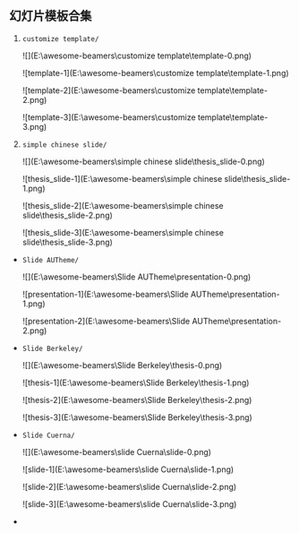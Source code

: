 ## 幻灯片模板合集



1. `customize template/`

   ![](E:\awesome-beamers\customize template\template-0.png)

   ![template-1](E:\awesome-beamers\customize template\template-1.png)

   ![template-2](E:\awesome-beamers\customize template\template-2.png)

   ![template-3](E:\awesome-beamers\customize template\template-3.png)



1. `simple chinese slide/`

   ![](E:\awesome-beamers\simple chinese slide\thesis_slide-0.png)

   ![thesis_slide-1](E:\awesome-beamers\simple chinese slide\thesis_slide-1.png)

   ![thesis_slide-2](E:\awesome-beamers\simple chinese slide\thesis_slide-2.png)

   ![thesis_slide-3](E:\awesome-beamers\simple chinese slide\thesis_slide-3.png)

- `Slide AUTheme/`

  ![](E:\awesome-beamers\Slide AUTheme\presentation-0.png)

  ![presentation-1](E:\awesome-beamers\Slide AUTheme\presentation-1.png)

  ![presentation-2](E:\awesome-beamers\Slide AUTheme\presentation-2.png)

- `Slide Berkeley/`

  ![](E:\awesome-beamers\Slide Berkeley\thesis-0.png)

  ![thesis-1](E:\awesome-beamers\Slide Berkeley\thesis-1.png)

  ![thesis-2](E:\awesome-beamers\Slide Berkeley\thesis-2.png)

  ![thesis-3](E:\awesome-beamers\Slide Berkeley\thesis-3.png)

- `Slide Cuerna/`

  ![](E:\awesome-beamers\slide Cuerna\slide-0.png)

  ![slide-1](E:\awesome-beamers\slide Cuerna\slide-1.png)

  ![slide-2](E:\awesome-beamers\slide Cuerna\slide-2.png)

  ![slide-3](E:\awesome-beamers\slide Cuerna\slide-3.png)

- 